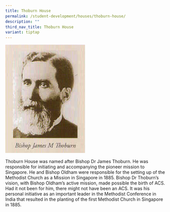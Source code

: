 ```yaml
---
title: Thoburn House
permalink: /student-development/houses/thoburn-house/
description: ""
third_nav_title: Thoburn House
variant: tiptap
---
```

<img src="/images/1%20.png" style="width:50%">

Thoburn House was named after Bishop Dr James Thoburn. He was responsible for initiating and accompanying the pioneer mission to Singapore. He and Bishop Oldham were responsible for the setting up of the Methodist Church as a Mission in Singapore in 1885. Bishop Dr Thoburn’s vision, with Bishop Oldham’s active mission, made possible the birth of ACS. Had it not been for him, there might not have been an ACS. It was his personal initiative as an important leader in the Methodist Conference in India that resulted in the planting of the first Methodist Church in Singapore in 1885.